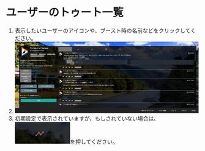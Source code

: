 # ユーザーのトゥート一覧

1. 表示したいユーザーのアイコンや、ブースト時の名前などをクリックしてください。
2. ![user1](/media/user1.png)
3. 初期設定で表示されていますが、もしされていない場合は、![user3](/media/user3.png)を押してください。


